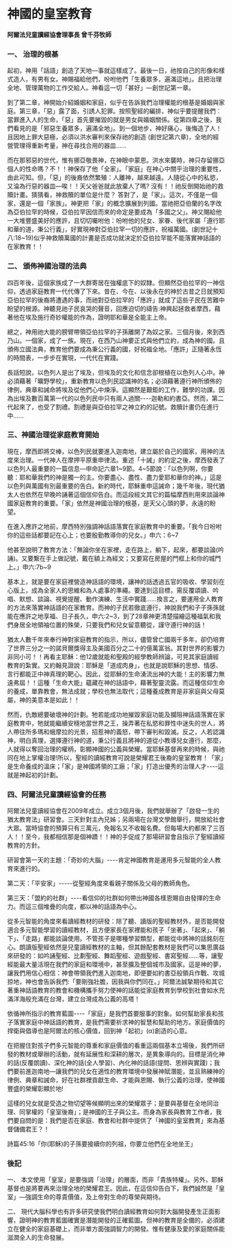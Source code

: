 # 神國的皇室教育             
**阿爾法兒童讀經協會理事長  曾千芬牧師**

### 一、    治理的根基

起初，神用「話語」創造了天地—事就這樣成了。最後一日，祂按自己的形像和樣式造人，有男有女。神賜福給他們，吩咐他們「生養眾多，遍滿這地」。且把治理全地、管理萬物的工作交給人。神看這一切「甚好」—創世記第一章。

到了第二章，神開始介紹婚姻和家庭，似乎在告訴我們治理權能的根基是婚姻與家庭。第三章，「惡」露了面，引誘人犯罪。按照聖經的編排，神似乎要提醒我們︰當罪進入人的生命，「惡」首先要摧毀的就是男女與婚姻關係。從第四章之後，我們看見的是「邪惡生養眾多，遍滿全地」。到一個地步，神好痛心，後悔造了人！且因地上罪大惡極，必須以洪水審判來保存祂的創造 (創世記第六章)，全地的經營管理得重新考量，神在尋找合用的器皿……

而在那邪惡的世代，惟有挪亞敬畏神，在神眼中蒙恩。洪水來襲時，神只存留挪亞個人的性命嗎？不！！神保存了他「全家」。「家庭」在神心中關乎治理的重要性，由此可知。但，「惡」的後裔依然繁殖：人離神，越來越遠。人隨從心中的私慾，又淪為行惡的器皿—唉！！天父爸爸就此放棄人了嗎? 沒有！！祂反倒開始祂的救贖計畫。猜猜看，神救贖的單位是什麼？ 答對了，是「家」。這次，不僅是一個家，還是一個「家族」。神更把「家」的概念擴展到列國。當祂把亞伯蘭的名字改為亞伯拉罕的時候，亞伯拉罕因信而來的命定是要成為「多國之父」。神又賜給他一大堆豐盛美好的應許，且切切囑咐他：吩咐他的兒女、家眷、後代家屬「遵行耶和華的道，秉公行義」，好實現神對亞伯拉罕一切的應許，祝福萬國。(創世記十八:18~19)似乎神救贖萬國的計畫是否成功就決定於亞伯拉罕能不能落實神話語的在家教育！！

### 二、    頒佈神國治理的法典

四百年後，這個家族成了一大群寄居在強權底下的奴隸。但顯然亞伯拉罕的一神信仰，透過家庭教育一代代傳了下來。昔在、今在、以後永在的神於古昔之日就預知亞伯拉罕的後裔將遭遇的事，而祂對亞伯拉罕的「應許」就成了這些子民在苦難中盼望的根源。神聽見祂子民哀哭的聲音，回應迫切的禱告:神興起拯救者摩西，藉著他在埃及施行奇妙權能的作為，證明耶和華是全能主上帝。

總之，神用祂大能的膀臂帶領亞伯拉罕的子孫離開了為奴之家。三個月後，來到西乃山。一個家，成了一族。現在，在西乃山神要正式與他們立約，成為神的國。且頒佈立國法典，教育他們要成為秉公行義的國，好祝福全地。「應許」正隨著永恆的時間表，一步步在實現，一代代在實踐。

長話短說，以色列人是出了埃及，但埃及的文化和信念卻根植在以色列人心中。神必須藉著「曠野學校」，重新教育以色列民認識神的名；必須藉著遵行神所頒佈的律例，典章和誡命將埃及從他們心中煉淨。這顯然是艱鉅的工作，難學的功課。因為出埃及數百萬第一代的以色列民中只有兩人過關----迦勒和約書亞。然而，第二代起來了，也受了割禮。割禮是與亞伯拉罕之神立約的記號。救贖計畫仍在進行中……

### 三、神國治理從家庭教育開始

現在，摩西即將交棒，以色列民就要進入迦南地，建立屬於自己的國家，用神的法度來治理。一代神人在摩押平原重申律法。重述「十誡」的約定之後，摩西發表了以色列人最重要的一篇信息—申命記六章1~9節。4~5節說：「以色列啊，你要聽：耶和華我們的神是獨一的主。你要盡心、盡性、盡力愛耶和華你的神。」這是以色列與萬國有別最重要的告白。新約時代，耶穌重申這誡命；幾千年後，現代猶太人也依然在早晚吟誦著這個信仰告白。而這段經文其它的篇幅摩西則用來談論神國家庭教育的重要。「家」依然是神國治理的根基，是天父心頭的夢，永遠的盼望。

在進入應許之地前，摩西特別強調神話語落實在家庭教育中的重要。「我今日吩咐你的這些話都要記在心上；也要殷勤教導你的兒女。」申六：6~7

他甚至說明了教育方法：「無論你坐在家裡，走在路上，躺下，起來，都要談論(吟誦)。又要繫在手上做記號，戴在額上為經文；又要寫在房屋的門框上和你的城門上。」申六:7b~9

基本上，就是要在家庭裡營造神話語的環境，讓神的話透過五官的吸收、學習刻在心版上，成為全家人的思維和為人處事的準繩。要達到這目標，需反覆頌讀、吟唱、默想、談論、視覺提醒、動作演練、生活中實踐……換言之，要運用全人教育的方法來落實神話語的在家教育。而神的子民若徹底遵行，神說我們和子子孫孫就能在應許之地享福、日子長久，申六:2~3，到了28章神更清楚描繪這種福氣和我們身居全地領袖位置的殊榮，只要我們和兒女留意聽從，謹守遵行神的話！

猶太人數千年來奉行神對家庭教育的指示，所以，儘管曾亡國兩千多年，卻仍培育了世界三分之一的諾貝爾獎得主及美國百分之二十的億萬富翁。其對世界的影響力非同小可！！再看主耶穌：他12歲就能和聖殿的經學教師辨論，可見其家庭讀經教育的紮實。又約翰見證說：耶穌是「道成肉身」，也就是說耶穌的思想、情感、言行都能正中神真理的靶心。因此，從耶穌的生命湧流出神的大能！主的影響力無遠弗屆！！這種「生命大能」蘊藏在神的話語中，藉著聖靈流露。而這種信仰生命的養成，單靠教會，無法成就；學校也無法取代；這種養成教育是非家庭與父母莫屬，神的美意本是如此！！ 

然而，仇敵總要破壞神的計劃。牠若能成功地摧毀家庭功能及攔阻神話語落實在家庭教育中，牠就能繼續安穩地當世界之王，操弄著在私慾和罪性中迷失的世人，將人帶往所多瑪和蛾摩拉的光景，招惹神的義怒，帶下審判和毀滅。反之，人若認識神，明白真理，選擇遵行神的道，秉公行義且將神的道從小教導兒女遵行，那麼，人就得以奪回治理的權柄，彰顯神國的公義與榮耀。當耶穌基督再來的時候，與祂同在地上掌權治理!所以，聖經的讀經教育可說是榮耀君王後裔的皇室教育！「家」是生命養成的溫床；「家」是神國將領的工廠；「家」打造出優秀的治理人才----這就是神起初的計劃。

### 四、阿爾法兒童讀經協會的任務

阿爾法兒童讀經協會在2009年成立。成立3個月後，我們就舉辦了「啟發一生的猶太教育法」研習會。三天針對主內兄姊；另兩場在台灣文學館舉行，開放給社會大眾。當時協會的預算只有三萬元，免報名又不收報名費。但每場大約都來了三百人！！至今，我都相信那是個神蹟！！神的手促成了那場研習會且指示了聖經讀經教育的方針。

研習會第一天的主題：「奇妙的大腦」----肯定神國教育是運用多元智能的全人教育來進行的。

第二天：「平安家」-----從聖經角度來看親子關係及父母的教師角色。

第三天：「盟約的社群」----看信仰的社群如何帶出神國各樣恩賜自由發揮的生命力。而這三個堆疊的向度，都以神的話語為中心。

從多元智能的角度來看讀經教材的研發：除了聽、讀版的聖經教材外，是否能開發適合多元智能學習的讀經教材，且方便家長在家裡能和孩子「坐著」、「起來」、「躺下」、「走路」都能談論使用。不管孩子是哪種學習類型，都能從中將神的話銘刻在心。朗讀版聖經依然是兒童讀經教材的主軸，但其餘配套教材是我們可以集思廣益來研發的：如吟誦聖經、比劃聖經、舞蹈聖經、遊戲聖經、書寫聖經……等，讓聖經能最大量活現在我們的家庭和環境中，甚至擴及整個城市及國家。這是神的夢，讓我們用信心相信：神會帶領我們進入迦南地，即便要如約書亞般領兵作戰、攻城掠地，神也會告訴我們:「要剛強壯膽，因我與你們同在。」阿爾法誠摯期待和其它著重神話語教育的教會和機構攜手努力使神的話能從家庭教育到學校到社會如水充滿洋海般充滿在台灣，建立台灣成為公義的高塔！

依循神所指示的教育藍圖----「家庭」是我們首要服事的對象。如何幫助家長和孩子落實家庭中神話語的教育，是我們需要祈求神的智慧和幫助的地方。家庭價值的捍衛與倡導也是阿爾法的核心價值，回到神「起初」(α)創造的心意。

在把握住對孩子們多元智能的尊重和家庭價值的看重這兩個基本立場後，我們所研發的教材或舉辦的活動，就有延展性和深耕的層次，是異象導向的。目標是消化神的話(反覆朗讀)、深化神的話(全人學習)、內化神的話語(提問、思辨與實踐)；我們要前進迦南地—讓我們的兒女在適性的教育環境中發展神賦潛能，並且熟練神的律例、典章和誡命，好在社群裡貢獻生命、才能與恩賜、執行公義的治理，使神國豐盛的榮耀彰顯於地!

這樣的兒女就是受造之物切望等候顯明出來的榮耀眾子；是要與基督在全地同治理、同掌權的「皇室後裔」；是神國的王子與公主。而身為家長與教育工作者，我們要自問的是：我們是否在家庭、教會和社群中提供了「神國的皇室教育」來為基督儲備君王？！

 詩篇45:16「你(耶穌)的子孫要接續你的列祖，你要立他們在全地坐王」

 

### 後記

 

一、 本文使用「皇室」是要強調「治理」的層面，而非「貴族特權」。另外，耶穌基督也是將要再來治理全地的榮耀君王。因此，在這信仰告白下，我們誠然是「皇室」—強調生命的尊貴價值，及上帝對生命的尊榮與期待。


二、 現代大腦科學也有許多研究使我們明白讀經教育如何對大腦開發產生正面影響，證明神的教育藍圖確實是潛能開發的正確藍圖。但神的教育是全備的，必須建立在健全的家庭基礎上，而非單方面強調智力的開發。惟有健康及愛的家庭關係能滋潤全人的生命發展。
